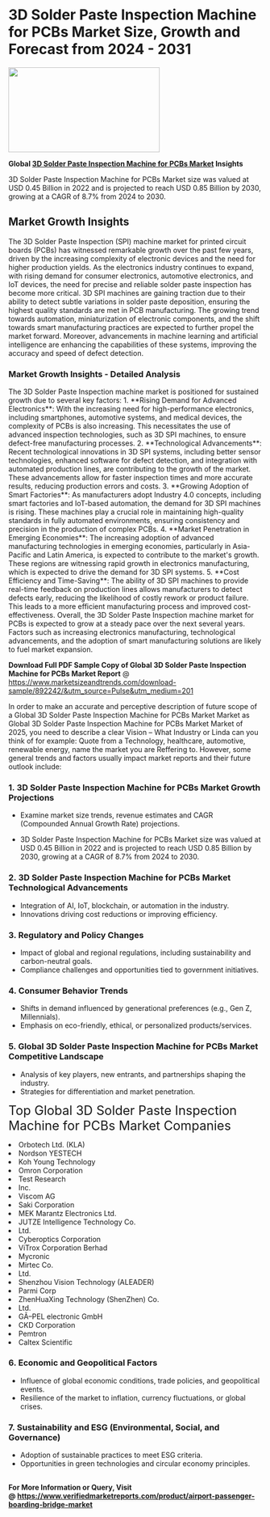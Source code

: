 <H1>3D Solder Paste Inspection Machine for PCBs Market Size, Growth and Forecast from 2024 - 2031</H1><img class="aligncenter size-medium wp-image-584254" src="https://thirdeyenews.in/wp-content/uploads/2024/09/Global-Market-Research-300x168.jpeg" alt="" width="300" height="168" /><p><strong>Global&nbsp;<a href="https://www.marketsizeandtrends.com/download-sample/892242/&amp;utm_source=Pulse&amp;utm_medium=201">3D Solder Paste Inspection Machine for PCBs Market</a> Insights</strong></p><p>3D Solder Paste Inspection Machine for PCBs Market size was valued at USD 0.45 Billion in 2022 and is projected to reach USD 0.85 Billion by 2030, growing at a CAGR of 8.7% from 2024 to 2030.</p><p><h2>Market Growth Insights</h2> The 3D Solder Paste Inspection (SPI) machine market for printed circuit boards (PCBs) has witnessed remarkable growth over the past few years, driven by the increasing complexity of electronic devices and the need for higher production yields. As the electronics industry continues to expand, with rising demand for consumer electronics, automotive electronics, and IoT devices, the need for precise and reliable solder paste inspection has become more critical. 3D SPI machines are gaining traction due to their ability to detect subtle variations in solder paste deposition, ensuring the highest quality standards are met in PCB manufacturing. The growing trend towards automation, miniaturization of electronic components, and the shift towards smart manufacturing practices are expected to further propel the market forward. Moreover, advancements in machine learning and artificial intelligence are enhancing the capabilities of these systems, improving the accuracy and speed of defect detection. <h3>Market Growth Insights - Detailed Analysis</h3> The 3D Solder Paste Inspection machine market is positioned for sustained growth due to several key factors: 1. **Rising Demand for Advanced Electronics**: With the increasing need for high-performance electronics, including smartphones, automotive systems, and medical devices, the complexity of PCBs is also increasing. This necessitates the use of advanced inspection technologies, such as 3D SPI machines, to ensure defect-free manufacturing processes. 2. **Technological Advancements**: Recent technological innovations in 3D SPI systems, including better sensor technologies, enhanced software for defect detection, and integration with automated production lines, are contributing to the growth of the market. These advancements allow for faster inspection times and more accurate results, reducing production errors and costs. 3. **Growing Adoption of Smart Factories**: As manufacturers adopt Industry 4.0 concepts, including smart factories and IoT-based automation, the demand for 3D SPI machines is rising. These machines play a crucial role in maintaining high-quality standards in fully automated environments, ensuring consistency and precision in the production of complex PCBs. 4. **Market Penetration in Emerging Economies**: The increasing adoption of advanced manufacturing technologies in emerging economies, particularly in Asia-Pacific and Latin America, is expected to contribute to the market's growth. These regions are witnessing rapid growth in electronics manufacturing, which is expected to drive the demand for 3D SPI systems. 5. **Cost Efficiency and Time-Saving**: The ability of 3D SPI machines to provide real-time feedback on production lines allows manufacturers to detect defects early, reducing the likelihood of costly rework or product failure. This leads to a more efficient manufacturing process and improved cost-effectiveness. Overall, the 3D Solder Paste Inspection machine market for PCBs is expected to grow at a steady pace over the next several years. Factors such as increasing electronics manufacturing, technological advancements, and the adoption of smart manufacturing solutions are likely to fuel market expansion. </p><p><span class=""><strong>Download Full PDF Sample Copy of Global 3D Solder Paste Inspection Machine for PCBs Market Report</strong> @ <a href="https://www.marketsizeandtrends.com/download-sample/892242/&amp;utm_source=Pulse&amp;utm_medium=201" target="_blank">https://www.marketsizeandtrends.com/download-sample/892242/&amp;utm_source=Pulse&amp;utm_medium=201</a></span></p><p>In order to make an accurate and perceptive description of future scope of a Global&nbsp;3D Solder Paste Inspection Machine for PCBs Market Market as Global&nbsp;3D Solder Paste Inspection Machine for PCBs Market Market of 2025, you need to describe a clear Vision &ndash; What Industry or Linda can you think of for example: Quote from a Technology, healthcare, automotive, renewable energy, name the market you are Reffering to. However, some general trends and factors usually impact market reports and their future outlook include:</p><h3>1.&nbsp;<strong>3D Solder Paste Inspection Machine for PCBs Market Growth Projections</strong></h3><ul><li>Examine market size trends, revenue estimates and CAGR (Compounded Annual Growth Rate) projections.</li><li><p>3D Solder Paste Inspection Machine for PCBs Market size was valued at USD 0.45 Billion in 2022 and is projected to reach USD 0.85 Billion by 2030, growing at a CAGR of 8.7% from 2024 to 2030.</p></li></ul><h3>2.&nbsp;<strong>3D Solder Paste Inspection Machine for PCBs Market Technological Advancements</strong></h3><ul><li>Integration of AI, IoT, blockchain, or automation in the industry.</li><li>Innovations driving cost reductions or improving efficiency.</li></ul><h3>3.&nbsp;<strong>Regulatory and Policy Changes</strong></h3><ul><li>Impact of global and regional regulations, including sustainability and carbon-neutral goals.</li><li>Compliance challenges and opportunities tied to government initiatives.</li></ul><h3>4.&nbsp;<strong>Consumer Behavior Trends</strong></h3><ul><li>Shifts in demand influenced by generational preferences (e.g., Gen Z, Millennials).</li><li>Emphasis on eco-friendly, ethical, or personalized products/services.</li></ul><h3>5.&nbsp;<strong>Global 3D Solder Paste Inspection Machine for PCBs Market Competitive Landscape</strong></h3><ul><li>Analysis of key players, new entrants, and partnerships shaping the industry.</li><li>Strategies for differentiation and market penetration.</li></ul><p data-pm-slice="1 1 []"><span style="color: inherit; font-family: inherit; font-size: 25px;">Top Global 3D Solder Paste Inspection Machine for PCBs Market Companies</span></p><div class="" data-test-id=""><p><li>Orbotech Ltd. (KLA)</li><li> Nordson YESTECH</li><li> Koh Young Technology</li><li> Omron Corporation</li><li> Test Research</li><li> Inc.</li><li> Viscom AG</li><li> Saki Corporation</li><li> MEK Marantz Electronics Ltd.</li><li> JUTZE Intelligence Technology Co.</li><li> Ltd.</li><li> Cyberoptics Corporation</li><li> ViTrox Corporation Berhad</li><li> Mycronic</li><li> Mirtec Co.</li><li> Ltd.</li><li> Shenzhou Vision Technology (ALEADER)</li><li> Parmi Corp</li><li> ZhenHuaXing Technology (ShenZhen) Co.</li><li> Ltd.</li><li> GÃ–PEL electronic GmbH</li><li> CKD Corporation</li><li> Pemtron</li><li> Caltex Scientific</li></p></div><h3>6.&nbsp;<strong>Economic and Geopolitical Factors</strong></h3><ul><li>Influence of global economic conditions, trade policies, and geopolitical events.</li><li>Resilience of the market to inflation, currency fluctuations, or global crises.</li></ul><h3>7.&nbsp;<strong>Sustainability and ESG (Environmental, Social, and Governance)</strong></h3><ul><li>Adoption of sustainable practices to meet ESG criteria.</li><li>Opportunities in green technologies and circular economy principles.</li></ul><h2><strong style="font-size: 14px;">For More Information or Query, Visit @&nbsp;</strong><a style="background-color: #ffffff; font-size: 14px;" href="https://www.marketsizeandtrends.com/report/3d-solder-paste-inspection-machine-for-pcbs-market/" target="_blank">https://www.verifiedmarketreports.com/product/airport-passenger-boarding-bridge-market</a></h2>
